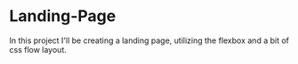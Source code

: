 # Landing-Page
In this project I'll be creating a landing page, utilizing the flexbox and a bit of css flow layout. 
